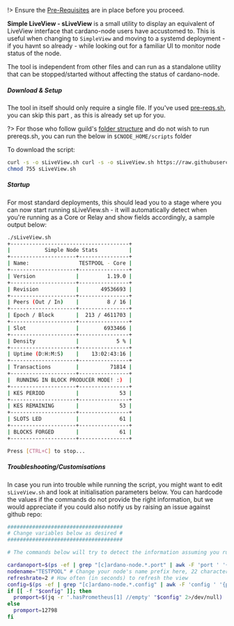 !> Ensure the [Pre-Requisites](basics.md#pre-requisites) are in place before you proceed.

**Simple LiveView - sLiveView** is a small utility to display an equivalent of LiveView interface that cardano-node users have accustomed to. This is useful when changing to `SimpleView` and moving to a systemd deployment - if you havnt so already - while looking out for a familiar UI to monitor node status of the node.

The tool is independent from other files and can run as a standalone utility that can be stopped/started without affecting the status of cardano-node.

##### Download & Setup

The tool in itself should only require a single file. If you've used [pre-reqs.sh](basics.md#pre-requisites), you can skip this part , as this is already set up for you.

?> For those who follow guild's [folder structure](basics.md#folder-structure) and do not wish to run prereqs.sh, you can run the below in `$CNODE_HOME/scripts` folder

To download the script:
```bash
curl -s -o sLiveView.sh curl -s -o sLiveView.sh https://raw.githubusercontent.com/cardano-community/guild-operators/master/scripts/cnode-helper-scripts/sLiveView.sh
chmod 755 sLiveView.sh
```

##### Startup

For most standard deployments, this should lead you to a stage where you can now start running sLiveView.sh - it will automatically detect when you're running as a Core or Relay and show fields accordingly, a sample output below:

```bash
./sLiveView.sh
+--------------------------------------+
|           Simple Node Stats          |
+---------------------+----------------+
| Name:                TESTPOOL - Core |
+---------------------+----------------+
| Version             |         1.19.0 |
+---------------------+----------------+
| Revision            |       49536693 |
+---------------------+----------------+
| Peers (Out / In)    |         8 / 16 |
+---------------------+----------------+
| Epoch / Block       |  213 / 4611703 |
+---------------------+----------------+
| Slot                |        6933466 |
+---------------------+----------------+
| Density             |            5 % |
+---------------------+----------------+
| Uptime (D:H:M:S)    |    13:02:43:16 |
+---------------------+----------------+
| Transactions        |          71814 |
+---------------------+----------------+
|  RUNNING IN BLOCK PRODUCER MODE! :)  |
+---------------------+----------------+
| KES PERIOD          |             53 |
+---------------------+----------------+
| KES REMAINING       |             53 |
+---------------------+----------------+
| SLOTS LED           |             61 |
+---------------------+----------------+
| BLOCKS FORGED       |             61 |
+---------------------+----------------+

Press [CTRL+C] to stop...
```

##### Troubleshooting/Customisations

In case you run into trouble while running the script, you might want to edit `sLiveView.sh` and look at initialisation parameters below. You can hardcode the values if the commands do not provide the right information, but we would appreciate if you could also notify us by raising an issue against github repo:

```bash
#####################################
# Change variables below as desired #
#####################################

# The commands below will try to detect the information assuming you run single node on a machine. Please override values if they dont match your system

cardanoport=$(ps -ef | grep "[c]ardano-node.*.port" | awk -F 'port ' '{print $2}' | awk '{print $1}') # example value: 6000
nodename="TESTPOOL" # Change your node's name prefix here, 22 character limit!!!
refreshrate=2 # How often (in seconds) to refresh the view
config=$(ps -ef | grep "[c]ardano-node.*.config" | awk -F 'config ' '{print $2}' | awk '{print $1}') # example: /opt/cardano/cnode/files/config.json
if [[ -f "$config" ]]; then
  promport=$(jq -r '.hasPrometheus[1] //empty' "$config" 2>/dev/null)
else
  promport=12798
fi
```
